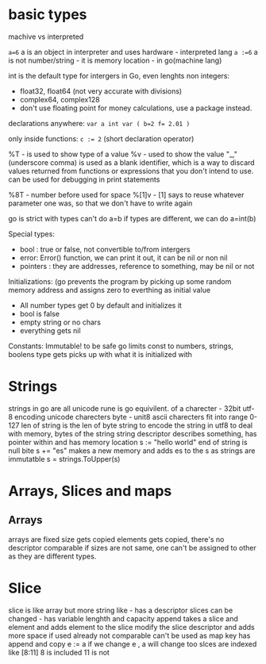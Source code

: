 # basic types
machive vs interpreted

`a=6` a is an object in interpreter and uses hardware - interpreted lang
`a :=6` a is not number/string - it is memory location - in go(machine lang)

int is the default type for intergers in Go, even lenghts
 non integers:
 - float32, float64 (not very accurate with divisions)
 - complex64, complex128
 - don't use floating point for money calculations, use a package instead.
 
 declarations
  anywhere:
  `var a int
  var (
  b=2
  f= 2.01
  )`
  
  only inside functions:
  `c := 2` (short declaration operator)
  
  %T - is used to show type of a value
  %v - used to show the value
  "_," (underscore comma) is used as a blank identifier, which is a way to discard values returned from functions or expressions that you don't intend to use.
  can be used for debugging in print statements
  
  %8T - number before used for space
  %[1]v - [1] says to reuse whatever parameter one was, so that we don't have to write again
  
  go is strict with types can't do a=b if types are different, we can do a=int(b)
  
  Special types:
  - bool : true or false, not convertible to/from intergers
  - error: Error() function, we can print it out, it can be nil or non nil
  - pointers : they are addresses, reference to something, may be nil or not
  
  Initializations: (go prevents the program by picking up some random memory address and assigns zero to everthing as initial value
  - All number types get 0 by default and initializes it
  - bool is false
  -  empty string or no chars
  -  everything gets nil
 
 Constants:
 Immutable!
 to be safe
 go limits const to numbers, strings, boolens
 type gets picks up with what it is initialized with
  
  # Strings
  
  strings in go are all unicode
  rune is go equivilent. of a charecter - 32bit
  utf-8 encoding unicode charecters
  byte - unit8
  ascii charecters fit into range 0-127
  len of string is the len of byte string to encode the string in utf8
  to deal with memory, bytes of the string
  string descriptor describes something, has pointer within and has memory location
  s := "hello world"
end of string is null bite
s += "es" makes a new memory and adds es to the s as strings are immutatble
s = strings.ToUpper(s)

# Arrays, Slices and maps

## Arrays
arrays are fixed size
gets copied
elements gets copied, there's no descriptor
comparable
if sizes are not same, one can't be assigned to other as they are different types.

# Slice

slice is like array but more string like - has a descriptor
slices can be changed - has variable lenghth and capacity
append takes a slice and element and adds element to the slice
modify the slice descriptor and adds more space if used already
not comparable
can't be used as map key
has append and copy
e := a if we change e , a will change too
slces are indexed like [8:11]
8 is included 11 is not

